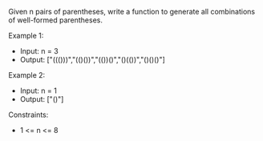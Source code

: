 Given n pairs of parentheses, write a function to generate all combinations of well-formed parentheses.

Example 1:
- Input: n = 3
- Output: ["((()))","(()())","(())()","()(())","()()()"]

Example 2:
- Input: n = 1
- Output: ["()"]

Constraints:
- 1 <= n <= 8
